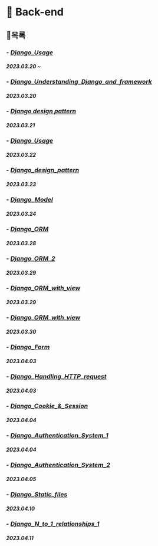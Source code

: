 # **💸 Back-end**

## 📱목록

### - [*Django_Usage*]()
##### 2023.03.20 ~

### - [*Django_Understanding_Django_and_framework*](https://github.com/ParkJiHwan22/TIL/blob/main/TIL_Repositories/Back-end/230320_Django_basic.md)
##### 2023.03.20

### - [*Django design pattern*](https://github.com/ParkJiHwan22/TIL/blob/main/TIL_Repositories/Back-end/230321_Django_Django_design_pattern.md)
##### 2023.03.21

### - [*Django_Usage*](https://github.com/ParkJiHwan22/TIL/blob/main/TIL_Repositories/Back-end/230322_Django_Template.md)
##### 2023.03.22

### - [*Django_design_pattern*](https://github.com/ParkJiHwan22/TIL/blob/main/TIL_Repositories/Back-end/230323_Django_django_URLs.md)
##### 2023.03.23

### - [*Django_Model*](https://github.com/ParkJiHwan22/TIL/blob/main/TIL_Repositories/Back-end/230324_Django_Model.md)
##### 2023.03.24

### - [*Django_ORM*](https://github.com/ParkJiHwan22/TIL/blob/main/TIL_Repositories/Back-end/230328_Django_ORM.md)
##### 2023.03.28

### - [*Django_ORM_2*](https://github.com/ParkJiHwan22/TIL/blob/main/TIL_Repositories/Back-end/230329_Django_ORM_2.md)
##### 2023.03.29

### - [*Django_ORM_with_view*](https://github.com/ParkJiHwan22/TIL/blob/main/TIL_Repositories/Back-end/230329_Django_ORM_with_view.md)
##### 2023.03.29

### - [*Django_ORM_with_view*](https://github.com/ParkJiHwan22/TIL/blob/main/TIL_Repositories/Back-end/230330_Django_ORM_with_view_2.md)
##### 2023.03.30

### - [*Django_Form*](https://github.com/ParkJiHwan22/TIL/blob/main/TIL_Repositories/Back-end/230403_Django_Form.md)
##### 2023.04.03

### - [*Django_Handling_HTTP_request*](https://github.com/ParkJiHwan22/TIL/blob/main/TIL_Repositories/Back-end/230403_Django_Handling_HTTP_requests.md)
##### 2023.04.03

### - [*Django_Cookie_&_Session*](https://github.com/ParkJiHwan22/TIL/blob/main/TIL_Repositories/Back-end/230404_Django_Cookie_Session.md)
##### 2023.04.04

### - [*Django_Authentication_System_1*](https://github.com/ParkJiHwan22/TIL/blob/main/TIL_Repositories/Back-end/230404_Django_Authentication_System_1.md)
##### 2023.04.04

### - [*Django_Authentication_System_2*]()
##### 2023.04.05

### - [*Django_Static_files*]()
##### 2023.04.10

### - [*Django_N_to_1_relationships_1*]()
##### 2023.04.11
